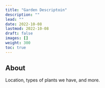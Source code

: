 ```yaml
---
title: "Garden Descriptoin"
description: ""
lead: ""
date: 2022-10-08
lastmod: 2022-10-08
draft: false
images: []
weight: 300
toc: true
---
```


## About

Location, types of plants we have, and more.
